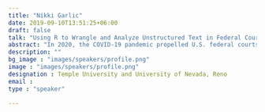 ```yaml
---
title: "Nikki Garlic"
date: 2019-09-10T13:51:25+06:00
draft: false
talk: "Using R to Wrangle and Analyze Unstructured Text in Federal Court Case Dockets"
abstract: "In 2020, the COVID-19 pandemic propelled U.S. federal courts into extensive use of video ('zoom') hearings. Because of the limited prior use of this hearing modality, the number and characteristics of these hearings is not readily available as downloadable statistical data. This makes the study of these hearings difficult for academic researchers. To overcome this challenge, this project developed an R script for wrangling and analyzing the unstructured text found in US federal court case docket 'minute entry' fields. In the federal court utilized in this project, the minute entry field consists of free-form text written by court staff with details about the type of hearing, its modality, and a summary of what occurred. Combined with case data, such as the assigned judge and type of case, the minute entry text can be used to paint more complex pictures of hearing processes and practices both pre- and post-2020. This presentation overviews this easily-adaptable script for wrangling and analyzing the minute entry text data using html dockets and regex. It is part of the author's dissertation research on the social justice implications of video hearings."
description: "" 
bg_image : "images/speakers/profile.png"
image : "images/speakers/profile.png"
designation : Temple University and University of Nevada, Reno
email : 
type : "speaker"

---
```


